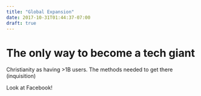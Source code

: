 ```yaml
---
title: "Global Expansion"
date: 2017-10-31T01:44:37-07:00
draft: true
---
```


# The only way to become a tech giant

Christianity as having >1B users. The methods needed to get there (inquisition)

Look at Facebook!
